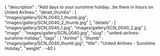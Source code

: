 {
  "description" : "Add days to your sunshine holiday...be there in hours on United Airlines.",
  "detail_thumbs" : [
                       "images/gallery/SCN_0040_1_thumb.jpg",
                       "images/gallery/SCN_0040_2_thumb.jpg"
                     ],
  "details" : [
                 "images/gallery/SCN_0040_1.jpg",
                 "images/gallery/SCN_0040_2.jpg"
               ],
  "image" : "images/gallery/SCN_0040.jpg",
  "slug" : "united-airlines-sunshine-holiday",
  "tags" : [
              "Airline"
            ],
  "thumb" : "images/gallery/SCN_0040_thumb.jpg",
  "title" : "United Airlines - Sunshine Holiday",
  "weight" : -40
}
